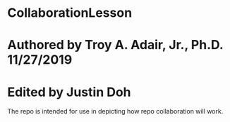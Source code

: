 # CollaborationLesson
# Authored by Troy A. Adair, Jr., Ph.D. 11/27/2019
# Edited by Justin Doh
The repo is intended for use in depicting how repo collaboration will work.
